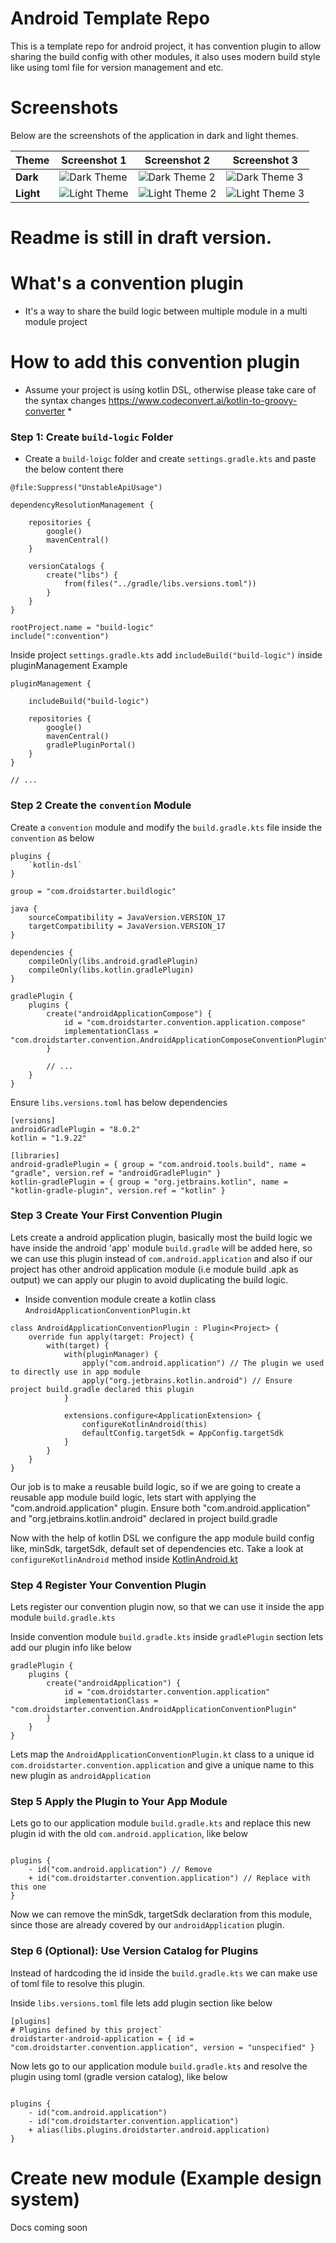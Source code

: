 # Android Template Repo
This is a template repo for android project, it has convention plugin to allow sharing the build config with other
modules, it also uses modern build style like using toml file for version management and etc.

# Screenshots

Below are the screenshots of the application in dark and light themes.

| Theme     | Screenshot 1                               | Screenshot 2                                   | Screenshot 3                                   |
|-----------|--------------------------------------------|------------------------------------------------|------------------------------------------------|
| **Dark**  | ![Dark Theme](docs/home_screen_dark.png)   | ![Dark Theme 2](docs/home_screen_dark_2.png)   | ![Dark Theme 3](docs/home_screen_dark_3.png)   |
| **Light** | ![Light Theme](docs/home_screen_light.png) | ![Light Theme 2](docs/home_screen_light_2.png) | ![Light Theme 3](docs/home_screen_light_3.png) |

# Readme is still in draft version.

# What's a convention plugin

* It's a way to share the build logic between multiple module in a multi module project

# How to add this convention plugin

* Assume your project is using kotlin DSL, otherwise please take care of the syntax
  changes https://www.codeconvert.ai/kotlin-to-groovy-converter *

### Step 1: Create `build-logic` Folder
* Create a `build-loigc` folder and create `settings.gradle.kts` and paste the below content there

```
@file:Suppress("UnstableApiUsage")

dependencyResolutionManagement {

    repositories {
        google()
        mavenCentral()
    }

    versionCatalogs {
        create("libs") {
            from(files("../gradle/libs.versions.toml"))
        }
    }
}

rootProject.name = "build-logic"
include(":convention")

```

Inside project `settings.gradle.kts` add `includeBuild("build-logic")` inside pluginManagement
Example

```
pluginManagement {

    includeBuild("build-logic")

    repositories {
        google()
        mavenCentral()
        gradlePluginPortal()
    }
}

// ...
```

### Step 2 Create the `convention` Module
Create a `convention` module and modify the `build.gradle.kts` file inside the `convention` as below

```
plugins {
    `kotlin-dsl`
}

group = "com.droidstarter.buildlogic"

java {
    sourceCompatibility = JavaVersion.VERSION_17
    targetCompatibility = JavaVersion.VERSION_17
}

dependencies {
    compileOnly(libs.android.gradlePlugin)
    compileOnly(libs.kotlin.gradlePlugin)
}

gradlePlugin {
    plugins {
        create("androidApplicationCompose") {
            id = "com.droidstarter.convention.application.compose"
            implementationClass = "com.droidstarter.convention.AndroidApplicationComposeConventionPlugin"
        }

        // ...
    }
}
```

Ensure `libs.versions.toml` has below dependencies

```
[versions]
androidGradlePlugin = "8.0.2"
kotlin = "1.9.22"

[libraries]
android-gradlePlugin = { group = "com.android.tools.build", name = "gradle", version.ref = "androidGradlePlugin" }
kotlin-gradlePlugin = { group = "org.jetbrains.kotlin", name = "kotlin-gradle-plugin", version.ref = "kotlin" }
```

### Step 3 Create Your First Convention Plugin

Lets create a android application plugin, basically most the build logic we
have inside the android 'app' module `build.gradle` will be added here, so we can use this plugin instead of
`com.android.application` and also if our project has other android application module (i.e module build .apk as
output) we can apply our plugin to avoid duplicating the build logic.

* Inside convention module create a kotlin class `AndroidApplicationConventionPlugin.kt`

```
class AndroidApplicationConventionPlugin : Plugin<Project> {
    override fun apply(target: Project) {
        with(target) {
            with(pluginManager) {
                apply("com.android.application") // The plugin we used to directly use in app module
                apply("org.jetbrains.kotlin.android") // Ensure project build.gradle declared this plugin
            }

            extensions.configure<ApplicationExtension> {
                configureKotlinAndroid(this)
                defaultConfig.targetSdk = AppConfig.targetSdk
            }
        }
    }
}
```

Our job is to make a reusable build logic, so if we are going to create a reusable app module build logic, lets
start with applying the "com.android.application" plugin.
Ensure both "com.android.application" and "org.jetbrains.kotlin.android" declared in project build.gradle

Now with the help of kotlin DSL we configure the app module build config like, minSdk, targetSdk, default set of
dependencies etc. Take a look at `configureKotlinAndroid` method
inside [KotlinAndroid.kt](build-logic%2Fconvention%2Fsrc%2Fmain%2Fkotlin%2Fcom%2Fdroidstarter%2Fsupport%2FKotlinAndroid.kt)

### Step 4 Register Your Convention Plugin
Lets register our convention plugin now, so that we can use it inside the app module `build.gradle.kts`

Inside convention module `build.gradle.kts` inside `gradlePlugin` section lets add our plugin info like below

```
gradlePlugin {
    plugins {
        create("androidApplication") {
            id = "com.droidstarter.convention.application"
            implementationClass = "com.droidstarter.convention.AndroidApplicationConventionPlugin"
        }
    }
}
```

Lets map the `AndroidApplicationConventionPlugin.kt` class to a unique id `com.droidstarter.convention.application`
and give a unique name to this new plugin as `androidApplication`

### Step 5 Apply the Plugin to Your App Module
Lets go to our application module `build.gradle.kts` and replace this new plugin id with the old
`com.android.application`, like below

```

plugins {
    - id("com.android.application") // Remove
    + id("com.droidstarter.convention.application") // Replace with this one
}
```

Now we can remove the minSdk, targetSdk declaration from this module, since those are already covered by our
`androidApplication` plugin.

### Step 6 (Optional): Use Version Catalog for Plugins
Instead of hardcoding the id inside the `build.gradle.kts` we can make use of toml file to resolve this plugin.

Inside `libs.versions.toml` file lets add plugin section like below

```
[plugins]
# Plugins defined by this project`
droidstarter-android-application = { id = "com.droidstarter.convention.application", version = "unspecified" }

```

Now lets go to our application module `build.gradle.kts` and resolve the plugin using toml (gradle version catalog),
like below

```

plugins {
    - id("com.android.application")
    - id("com.droidstarter.convention.application")
    + alias(libs.plugins.droidstarter.android.application)
}
```

# Create new module (Example design system)

Docs coming soon